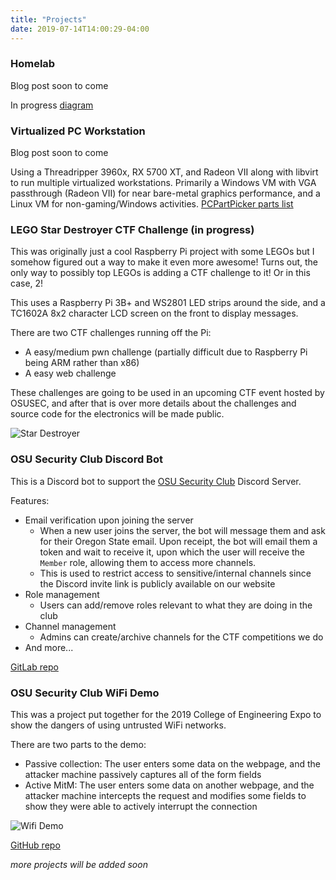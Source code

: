 ```yaml
---
title: "Projects"
date: 2019-07-14T14:00:29-04:00
---
```


### Homelab
Blog post soon to come

In progress [diagram](/img/lab.png)

### Virtualized PC Workstation
Blog post soon to come

Using a Threadripper 3960x, RX 5700 XT, and Radeon VII along with libvirt to run multiple virtualized workstations. Primarily a Windows VM with VGA passthrough (Radeon VII) for near bare-metal graphics performance, and a Linux VM for non-gaming/Windows activities. [PCPartPicker parts list](https://pcpartpicker.com/user/zwork/saved/XdYn7P)


### LEGO Star Destroyer CTF Challenge (in progress)
This was originally just a cool Raspberry Pi project with some LEGOs but I somehow figured out a way to make it even more awesome! Turns out, the only way to possibly top LEGOs is adding a CTF challenge to it! Or in this case, 2!

This uses a Raspberry Pi 3B+ and WS2801 LED strips around the side, and a TC1602A 8x2 character LCD screen on the front to display messages.

There are two CTF challenges running off the Pi:
* A easy/medium pwn challenge (partially difficult due to Raspberry Pi being ARM rather than x86)
* A easy web challenge

These challenges are going to be used in an upcoming CTF event hosted by OSUSEC, and after that is over more details about the challenges and source code for the electronics will be made public.

![Star Destroyer](/img/stardestroyer.jpg)
### OSU Security Club Discord Bot
This is a Discord bot to support the [OSU Security Club](https://www.osusec.org) Discord Server.

Features:
* Email verification upon joining the server
  * When a new user joins the server, the bot will message them and ask for their Oregon State email. Upon receipt, the bot will email them a token and wait to receive it, upon which the user will receive the `Member` role, allowing them to access more channels.
  * This is used to restrict access to sensitive/internal channels since the Discord invite link is publicly available on our website
* Role management
  * Users can add/remove roles relevant to what they are doing in the club
* Channel management
  * Admins can create/archive channels for the CTF competitions we do
* And more...

[GitLab repo](https://gitlab.com/osusec/discord-bot)

### OSU Security Club WiFi Demo
This was a project put together for the 2019 College of Engineering Expo to show the dangers of using untrusted WiFi networks.

There are two parts to the demo:
* Passive collection: The user enters some data on the webpage, and the attacker machine passively captures all of the form fields
* Active MitM: The user enters some data on another webpage, and the attacker machine intercepts the request and modifies some fields to show they were able to actively interrupt the connection

![Wifi Demo](/img/wifi-demo.jpg)

[GitHub repo](https://github.com/osusec/wifi-demo/)

_more projects will be added soon_
